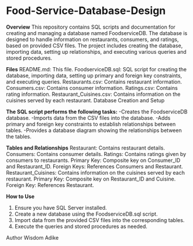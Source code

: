 # Food-Service-Database-Design
**Overview**
This repository contains SQL scripts and documentation for creating and managing a database named FoodserviceDB. The database is designed to handle information on restaurants, consumers, and ratings, based on provided CSV files. The project includes creating the database, importing data, setting up relationships, and executing various queries and stored procedures.

**Files**
README.md: This file.
FoodserviceDB.sql: SQL script for creating the database, importing data, setting up primary and foreign key constraints, and executing queries.
Restaurants.csv: Contains restaurant information.
Consumers.csv: Contains consumer information.
Ratings.csv: Contains rating information.
Restaurant_Cuisines.csv: Contains information on the cuisines served by each restaurant.
Database Creation and Setup

**The SQL script performs the following tasks:**
-Creates the FoodserviceDB database.
-Imports data from the CSV files into the database.
-Adds primary and foreign key constraints to establish relationships between tables.
-Provides a database diagram showing the relationships between the tables.

**Tables and Relationships**
Restaurant: Contains restaurant details.
Consumers: Contains consumer details.
Ratings: Contains ratings given by consumers to restaurants.
Primary Key: Composite key on Consumer_ID and Restaurant_ID.
Foreign Keys: References Consumers and Restaurant.
Restaurant_Cuisines: Contains information on the cuisines served by each restaurant.
Primary Key: Composite key on Restaurant_ID and Cuisine.
Foreign Key: References Restaurant.

**How to Use**
1. Ensure you have SQL Server installed.
2. Create a new database using the FoodserviceDB.sql script.
3. Import data from the provided CSV files into the corresponding tables.
4. Execute the queries and stored procedures as needed.

Author
Wisdom Adike

